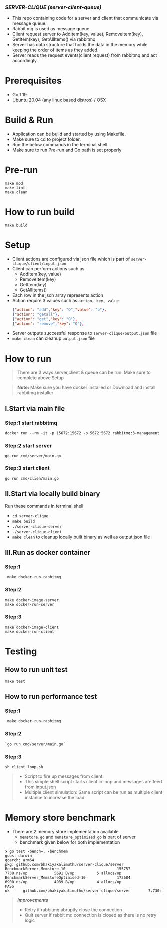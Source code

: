 ### ***SERVER-CLIQUE (server-client-queue)***
* This repo containing code for a server and client that communicate via message queue.
* Rabbit mq is used as message queue.
* Client request server to AddItem(key, value), RemoveItem(key), GetItem(key), GetAllItems() via rabbitmq
* Server has data structure that holds the data in the memory while keeping the order of items as they added.
* Server reads the request events(client request) from rabbitmq and act accordingly.

# Prerequisites
- Go 1.19
- Ubuntu 20.04 (any linux based distros) / OSX

# Build & Run
* Application can be build and started by using Makefile.
* Make sure to cd to project folder.
* Run the below commands in the terminal shell.
* Make sure to run Pre-run and Go path is set properly

# Pre-run
    make mod
    make lint
    make clean


# How to run build
    make build

# Setup
* Client actions are configured via json file which is part of `server-clique/client/input.json`
* Client can perform actions such as
  * AddItem(key, value)
  * RemoveItem(key)
  * GetItem(key) 
  * GetAllItems()
* Each row in the json array represents action
* Action require 3 values such as `action, key, value`
     ```json
     {"action": "add","key": "O","value": "o"},
     {"action": "getall"},
     {"action": "get","key": "O"},
     {"action": "remove","key": "O"},
     ```
* Server outputs successful response to `server-clique/output.json` file
* `make clean` can cleanup `output.json` file 

# How to run
> There are 3 ways server,client & queue can be run.
> Make sure to complete above Setup 

> **Note:**
> Make sure you have docker installed or Download and install rabbitmq installer

## I.Start via main file
### Step:1 start rabbitmq
`docker run --rm -it -p 15672:15672 -p 5672:5672 rabbitmq:3-management`

### Step:2 start server
`go run cmd/server/main.go`

### Step:3 start client
`go run cmd/clien/main.go`

## II.Start via locally build binary
Run these commands in terminal shell

* `cd server-clique`
* `make build`
* `./server-clique-server`
* `./server-clique-client`
* `make clean` to cleanup locally built binary as well as output.json file

## III.Run as docker container
### Step:1
     make docker-run-rabbitmq
### Step:2
    make docker-image-server
    make docker-run-server
### Step:3
    make docker-image-client
    make docker-run-client

# Testing
## How to run unit test
    make test
## How to run performance test
### Step:1
     make docker-run-rabbitmq
### Step:2
    `go run cmd/server/main.go`
### Step:3
    sh client_loop.sh 

>* Script to fire up messages from client.
>* This simple shell script starts client in loop and messages are feed from input.json
>* Multiple client simulation: Same script can be run as multiple client instance to increase the load 

# Memory store benchmark
* There are 2 memory store implementation available. 
  * `memstore.go` and `memstore_optimised.go` is part of server
  * benchmark given below for both implementation
```shell
❯ go test -bench=. -benchmem
goos: darwin
goarch: arm64
pkg: github.com/bhakiyakalimuthu/server-clique/server
BenchmarkServer_Memstore-10                       155757              7738 ns/op            5691 B/op          5 allocs/op
BenchmarkServer_MemstoreOptimised-10              172684              6900 ns/op            4939 B/op          4 allocs/op
PASS
ok      github.com/bhakiyakalimuthu/server-clique/server        7.730s

```

> ***Improvements***
>* Retry if rabbitmq abruptly close the connection
>* Quit server if rabbit mq connection is closed as there is no retry logic 
